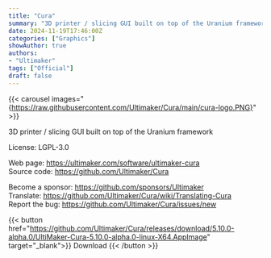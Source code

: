 ```yaml
---
title: "Cura"
summary: "3D printer / slicing GUI built on top of the Uranium framework"
date: 2024-11-19T17:46:00Z
categories: ["Graphics"]
showAuthor: true
authors:
- "Ultimaker"
tags: ["Official"]
draft: false
---
```


{{< carousel images="{https://raw.githubusercontent.com/Ultimaker/Cura/main/cura-logo.PNG}" >}}

3D printer / slicing GUI built on top of the Uranium framework

License: LGPL-3.0

Web page: <https://ultimaker.com/software/ultimaker-cura>  
Source code: <https://github.com/Ultimaker/Cura>

Become a sponsor: <https://github.com/sponsors/Ultimaker>  
Translate: <https://github.com/Ultimaker/Cura/wiki/Translating-Cura>  
Report the bug: <https://github.com/Ultimaker/Cura/issues/new>  

{{< button href="https://github.com/Ultimaker/Cura/releases/download/5.10.0-alpha.0/UltiMaker-Cura-5.10.0-alpha.0-linux-X64.AppImage" target="_blank">}}
Download
{{< /button >}}